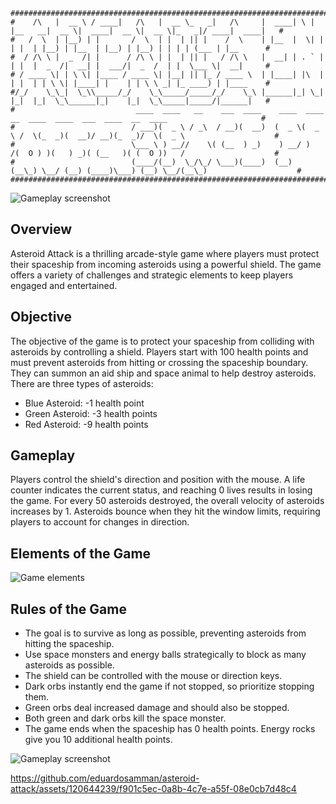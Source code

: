 ```
##################################################################################################################################
#    /\   |  __ \ / ____|   /\   |  __ \_   _|   /\     |  ____| \ | |__   __|  __ \|  ____|  __ \|  __ \|_   _|/ ____|  ____|   #
#   /  \  | |__) | |       /  \  | |  | || |    /  \    | |__  |  \| |  | |  | |__) | |__  | |__) | |__) | | | | (___ | |__      #
#  / /\ \ |  _  /| |      / /\ \ | |  | || |   / /\ \   |  __| | . ` |  | |  |  _  /|  __| |  ___/|  _  /  | |  \___ \|  __|     #
# / ____ \| | \ \| |____ / ____ \| |__| || |_ / ____ \  | |____| |\  |  | |  | | \ \| |____| |    | | \ \ _| |_ ____) | |____    #
#/_/    \_\_|  \_\\_____/_/    \_\_____/_____/_/    \_\ |______|_| \_|  |_|  |_|  \_\______|_|    |_|  \_\_____|_____/|______|   #
#                           ____  ____   __    ___  ____    ____  ____   __  ____  ____  ___  ____  __  ____                     #
#                          / ___)(  _ \ / _\  / __)(  __)  (  _ \(  _ \ /  \(_  _)(  __)/ __)(_  _)/  \(  _ \                    #
#                          \___ \ ) __//    \( (__  ) _)    ) __/ )   /(  O ) )(   ) _)( (__   )( (  O ))   /                    #
#                          (____/(__)  \_/\_/ \___)(____)  (__)  (__\_) \__/ (__) (____)\___) (__) \__/(__\_)                    #
##################################################################################################################################
```
![Gameplay screenshot](https://github.com/eduardosamman/asteroid-attack/assets/120644239/b863186d-6a71-4b3c-8595-7433c2facae7)

## Overview

Asteroid Attack is a thrilling arcade-style game where players must protect their spaceship from incoming asteroids using a powerful shield. The game offers a variety of challenges and strategic elements to keep players engaged and entertained.

## Objective

The objective of the game is to protect your spaceship from colliding with asteroids by controlling a shield. Players start with 100 health points and must prevent asteroids from hitting or crossing the spaceship boundary. They can summon an aid ship and space animal to help destroy asteroids. There are three types of asteroids:

- Blue Asteroid: -1 health point
- Green Asteroid: -3 health points
- Red Asteroid: -9 health points

## Gameplay

Players control the shield's direction and position with the mouse. A life counter indicates the current status, and reaching 0 lives results in losing the game. For every 50 asteroids destroyed, the overall velocity of asteroids increases by 1. Asteroids bounce when they hit the window limits, requiring players to account for changes in direction.

## Elements of the Game

![Game elements](https://github.com/eduardosamman/asteroid-attack/assets/120644239/2a67df6a-5096-4c76-820f-6205fb7740d5)

## Rules of the Game

- The goal is to survive as long as possible, preventing asteroids from hitting the spaceship.
- Use space monsters and energy balls strategically to block as many asteroids as possible.
- The shield can be controlled with the mouse or direction keys.
- Dark orbs instantly end the game if not stopped, so prioritize stopping them.
- Green orbs deal increased damage and should also be stopped.
- Both green and dark orbs kill the space monster.
- The game ends when the spaceship has 0 health points. Energy rocks give you 10 additional health points.

![Gameplay screenshot](https://github.com/eduardosamman/asteroid-attack/assets/120644239/6643b1b0-fde5-4b1c-9a29-951fc33eed6c)

https://github.com/eduardosamman/asteroid-attack/assets/120644239/f901c5ec-0a8b-4c7e-a55f-08e0cb7d48c4


